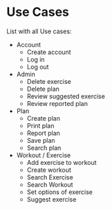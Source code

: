 # Use Cases

List with all Use cases:

- Account
  - Create account
  - Log in
  - Log out
- Admin
  - Delete exercise
  - Delete plan
  - Review suggested exercise
  - Review reported plan
- Plan
  - Create plan
  - Print plan
  - Report plan
  - Save plan
  - Search plan  
- Workout / Exercise
  - Add exercise to workout
  - Create workout
  - Search Exercise 
  - Search Workout
  - Set options of exercise
  - Suggest exercise